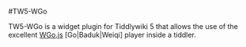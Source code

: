 #TW5-WGo

TW5-WGo is a widget plugin for Tiddlywiki 5 that allows the use of the 
excellent [WGo.js](http://wgo.waltheri.net/player) [Go|Baduk|Weiqi] player inside a tiddler.

